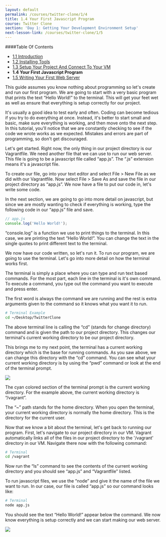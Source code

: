 ```yaml
---
layout: default
permalink: /courses/twitter-clone/1/4
title: 1.4 Your First Javascript Program
course: Twitter Clone
section: 'Day 1: Getting Your Development Environment Setup'
next-lesson-link: /courses/twitter-clone/1/5
---
```


####Table Of Contents

- [1.1 Introduction](/courses/twitter-clone/1/1)
- [1.2 Installing Tools](/courses/twitter-clone/1/2)
- [1.3 Setup Your Project And Connect To Your VM](/courses/twitter-clone/1/3)
- **1.4 Your First Javascript Program**
- [1.5 Writing Your First Web Server](/courses/twitter-clone/1/5)

This guide assumes you know nothing about programming so let's create and run our first program.  We are going to start with a very basic program that prints the text “Hello World!” to the terminal.  This will get your feet wet as well as ensure that everything is setup correctly for our project.

It's usually a good idea to test early and often.  Coding can become tedious if you try to do everything at once.  Instead, it's better to start small and basic, make sure everything is working, and then move onto the next step.  In this tutorial, you'll notice that we are constantly checking to see if the code we wrote works as we expected.  Mistakes and errors are part of programming, so don't get discouraged.

Let's get started.  Right now, the only thing in our project directory is our Vagrantfile.  We need another file that we can use to run our web server.  This file is going to be a javascript file called “app.js”.  The “.js” extension means it's a javascript file.

To create our file, go into your text editor and select File > New File as we did with our Vagrantfile.  Now select File > Save As and save the file in our project directory as “app.js”.  We now have a file to put our code in, let's write some code.

In the next section, we are going to go into more detail on javascript, but since we are mostly wanting to check if everything is working, type the following code in our “app.js” file and save.

```javascript
// app.js
console.log('Hello World!');
```

“console.log” is a function we use to print things to the terminal.  In this case, we are printing the text “Hello World!”.  You can change the text in the single quotes to print different text to the terminal.

We now have our code written, so let's run it.  To run our program, we are going to use the terminal.  Let's go into more detail on how the terminal works first.

The terminal is simply a place where you can type and run text based commands.   For the most part, each line in the terminal is it's own command.  To execute a command, you type out the command you want to execute and press enter.

The first word is always the command we are running and the rest is extra arguments given to the command so it knows what you want it to run.

```bash
# Terminal Example
cd ~/Desktop/TwitterClone
```

The above terminal line is calling the “cd” (stands for change directory) command and is given the path to our project directory.  This changes our terminal's current working directory to be our project directory.

This brings me to my next point, the terminal has a current working directory which is the base for running commands.  As you saw above, we can change this directory with the “cd” command. You can see what your current working directory is by using the “pwd” command or look at the end of the terminal prompt.

![](https://s3.amazonaws.com/spark-school/courses/twitter-clone/1/current-working-directory-in-terminal.png)

The cyan colored section of the terminal prompt is the current working directory.  For the example above, the current working directory is “/vagrant”.

The “~” path stands for the home directory.  When you open the terminal, your current working directory is normally the home directory. This is the directory for the current user.

Now that we know a bit about the terminal, let's get back to running our program.  First, let's navigate to our project directory in our VM.  Vagrant automatically links all of the files in our project directory to the '/vagrant' directory in our VM.  Navigate there now with the following command:

```bash
# Terminal
cd /vagrant
```

Now run the “ls” command to see the contents of the current working directory and you should see “app.js” and “Vagrantfile” listed.

To run javascript files, we use the “node” and give it the name of the file we want to run.  In our case, our file is called “app.js” so our command looks like:

```bash
# Terminal
node app.js
```

You should see the text “Hello World!” appear below the command.  We now know everything is setup correctly and we can start making our web server.

![](https://s3.amazonaws.com/spark-school/courses/twitter-clone/1/printing-hello-world-in-the-terminal.png)
